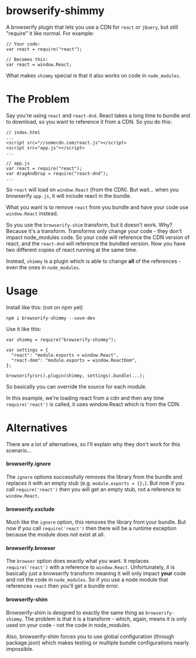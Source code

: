 # browserify-shimmy

A browserify plugin that lets you use a CDN for `react` or `jQuery`, but still "require"
it like normal. For example:

    // Your code:
    var react = require("react");

    // Becomes this:
    var react = window.React;

What makes `shimmy` special is that it also works on code in `node_modules`.

# The Problem

Say you're using `react` and `react-dnd`.  React takes a long time to bundle and to download,
so you want to reference it from a CDN. So you do this:

    // index.html
    ...
    <script src="//somecdn.com/react.js"></script>
    <script src="app.js"></script>
    ...

    // app.js
    var react = require("react");
    var dragAndDrop = require("react-dnd");
    ...

So `react` will load on `window.React` (from the CDN). But wait... when you browserify
`app.js`, it will include react in the bundle.

What you want is to remove `react` from you bundle and have your code use `window.React` instead.

So you use the `browserify-shim` transform, but it doesn't work. Why? Because it's a transform.
Transforms only change your code - they don't impact node_modules code. So your code will
reference the CDN version of react, and the `react-dnd` will reference the bundled version.
Now you have two different copies of react running at the same time.

Instead, `shimmy` is a plugin which is able to change **all** of the references - even
the ones in `node_modules`.


# Usage

Install like this: (not on npm yet)

    npm i browserify-shimmy --save-dev

Use it like this:

    var shimmy = require("browserify-shimmy");

    var settings = {
      "react": "module.exports = window.React",
      "react-dom": "module.exports = window.ReactDom",
    };

    browserify(src).plugin(shimmy, settings).bundle(...);

So basically you can override the source for each module.

In this example, we're loading react from a cdn and then
any time `require('react')` is called, it uses window.React
which is from the CDN.


# Alternatives

There are a lot of alternatives, so I'll explain why they don't work for this scenario...

#### browserify.ignore

The `ignore` options successfully removes the library from the bundle and replaces
it with an empty stub (e.g. `module.exports = {};`). But now if you call `require('react')`
then you will get an empty stub, not a reference to `window.React`.

#### browserify.exclude

Much like the `ignore` option, this removes the library from your bundle. But now if you
call `require('react')` then there will be a runtime exception because the module does
not exist at all.

#### browserify.browser

The `browser` option does exactly what you want. It replaces `require('react')` with
a reference to `window.React`. Unfortunately, it is basically just a browserify transform
meaning it will only impact **your** code and not the code in `node_modules`. So if you
use a node module that references `react` then you'll get a bundle error.

#### browserify-shim

Browserify-shim is designed to exactly the same thing as `browserify-shimmy`. The problem
is that it is a transform - which, again, means it is only used on your code - not the code
in node_modules.

Also, browserify-shim forces you to use global configuration (through package.json) which
makes testing or multiple bundle configurations nearly impossible.
